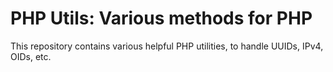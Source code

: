 
# PHP Utils: Various methods for PHP

This repository contains various helpful PHP utilities,
to handle UUIDs, IPv4, OIDs, etc.

